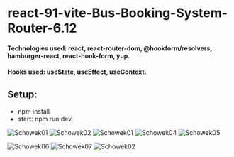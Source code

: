 # react-91-vite-Bus-Booking-System-Router-6.12

#### Technologies used: react, react-router-dom, @hookform/resolvers, hamburger-react, react-hook-form, yup.
#### Hooks used: useState, useEffect, useContext.
## Setup:
* npm install
* start: npm run dev

![Schowek01](https://github.com/ajarek/react-91-vite-Bus-Booking-System-Router-6.12/assets/61388692/3dab01f8-2fe9-4974-8d2e-7e50ded3f649)
![Schowek02](https://github.com/ajarek/react-91-vite-Bus-Booking-System-Router-6.12/assets/61388692/762d1acf-00a9-42ae-9426-0f15664bdad7)
![Schowek01](https://github.com/ajarek/react-91-vite-Bus-Booking-System-Router-6.12/assets/61388692/3de5416a-50f1-46dc-ba4c-c73d29761043)
![Schowek04](https://github.com/ajarek/react-91-vite-Bus-Booking-System-Router-6.12/assets/61388692/33208951-6374-4d4d-b7a9-cd8e8a45dc50)
![Schowek05](https://github.com/ajarek/react-91-vite-Bus-Booking-System-Router-6.12/assets/61388692/fd09fbc9-8401-4e34-9675-70f23d388e8d)

![Schowek06](https://github.com/ajarek/react-91-vite-Bus-Booking-System-Router-6.12/assets/61388692/782ca70f-a9b7-4a48-8f11-ba80f58980cb)
![Schowek07](https://github.com/ajarek/react-91-vite-Bus-Booking-System-Router-6.12/assets/61388692/4d163871-185a-474b-b235-17581b00870b)
![Schowek02](https://github.com/ajarek/react-91-vite-Bus-Booking-System-Router-6.12/assets/61388692/0f589fa7-0b9c-4032-b0c8-7349b89a1623)

